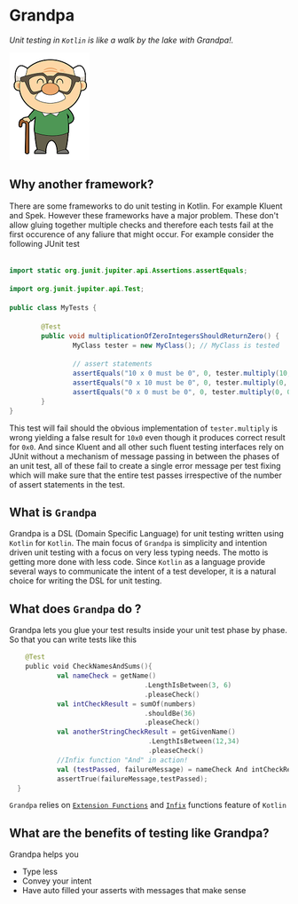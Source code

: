  # Grandpa
_Unit testing in `Kotlin` is like a walk by the lake with Grandpa!._ 

![Alt text](https://github.com/sudipto80/Grandpa/blob/master/free-cute-cartoon-grandpa-clip-art-jeiws6-clipart.png)

## Why another framework? 
There are some frameworks to do unit testing in Kotlin. For example Kluent and Spek. However these frameworks have a major problem. 
These don't allow gluing together multiple checks and therefore each tests fail at the first occurence of any faliure that might occur. For example consider the following JUnit test 

```java

import static org.junit.jupiter.api.Assertions.assertEquals;

import org.junit.jupiter.api.Test;

public class MyTests {

        @Test
        public void multiplicationOfZeroIntegersShouldReturnZero() {
                MyClass tester = new MyClass(); // MyClass is tested

                // assert statements
                assertEquals("10 x 0 must be 0", 0, tester.multiply(10, 0));
                assertEquals("0 x 10 must be 0", 0, tester.multiply(0, 10));
                assertEquals("0 x 0 must be 0", 0, tester.multiply(0, 0));
        }
}
```
This test will fail should the obvious implementation of `tester.multiply` is wrong yielding a false result for `10x0` even though it produces correct result for `0x0`. And since Kluent and all other such fluent testing interfaces rely on JUnit without a mechanism of message passing in between the phases of an unit test, all of these fail to create a single error message per test fixing which will make sure that the entire test passes irrespective of the number of assert statements in the test. 

## What is `Grandpa`
Grandpa is a DSL (Domain Specific Language) for unit testing written using `Kotlin` for `Kotlin`. The main focus of `Grandpa` is simplicity and intention driven unit testing with a focus on very less typing needs. The motto is getting more done with less code. 
Since `Kotlin` as a language provide several ways to communicate the intent of a test developer, it is a natural choice for writing the DSL for unit testing. 

## What does `Grandpa` do ?
Grandpa lets you glue your test results inside your unit test phase by phase. So that you can write tests like this 

```kotlin
    @Test
    public void CheckNamesAndSums(){
            val nameCheck = getName()
                                  .LengthIsBetween(3, 6)
                                  .pleaseCheck()
            val intCheckResult = sumOf(numbers)
                                  .shouldBe(36)
                                  .pleaseCheck()
            val anotherStringCheckResult = getGivenName()
                                   .LengthIsBetween(12,34)
                                   .pleaseCheck()
            //Infix function "And" in action!
            val (testPassed, failureMessage) = nameCheck And intCheckResult And anotherStringCheckResult
            assertTrue(failureMessage,testPassed);
  }
  ```
 `Grandpa` relies on [`Extension Functions`](https://kotlinlang.org/docs/reference/extensions.html) and [`Infix`](https://kotlinlang.org/docs/reference/functions.html) functions feature of `Kotlin`

## What are the benefits of testing like Grandpa?
Grandpa helps you 

* Type less 
* Convey your intent 
* Have auto filled your asserts with messages that make sense 

